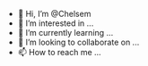 - 👋 Hi, I’m @Chelsem
- 👀 I’m interested in ... 
- 🌱 I’m currently learning ...
- 💞️ I’m looking to collaborate on ...
- 📫 How to reach me ...

<!---
Chelsem/Chelsem is a ✨ special ✨ repository because its `README.md` (this file) appears on your GitHub profile.
You can click the Preview link to take a look at your changes.
--->
